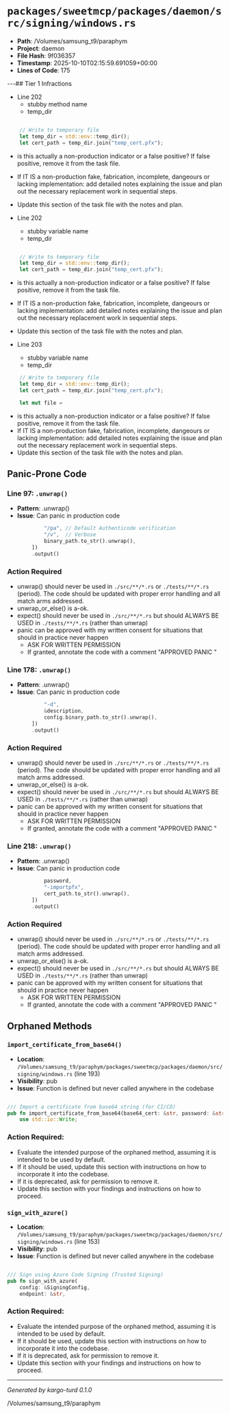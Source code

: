 # `packages/sweetmcp/packages/daemon/src/signing/windows.rs`

- **Path**: /Volumes/samsung_t9/paraphym
- **Project**: daemon
- **File Hash**: 9f036357  
- **Timestamp**: 2025-10-10T02:15:59.691059+00:00  
- **Lines of Code**: 175

---## Tier 1 Infractions 


- Line 202
  - stubby method name
  - temp_dir

```rust

    // Write to temporary file
    let temp_dir = std::env::temp_dir();
    let cert_path = temp_dir.join("temp_cert.pfx");

```

- is this actually a non-production indicator or a false positive? If false positive, remove it from the task file.
- If IT IS a non-production fake, fabrication, incomplete, dangeours or lacking implementation: add detailed notes explaining the issue and plan out the necessary replacement work in sequential steps. 
- Update this section of the task file with the notes and plan.


- Line 202
  - stubby variable name
  - temp_dir

```rust

    // Write to temporary file
    let temp_dir = std::env::temp_dir();
    let cert_path = temp_dir.join("temp_cert.pfx");

```

- is this actually a non-production indicator or a false positive? If false positive, remove it from the task file.
- If IT IS a non-production fake, fabrication, incomplete, dangeours or lacking implementation: add detailed notes explaining the issue and plan out the necessary replacement work in sequential steps. 
- Update this section of the task file with the notes and plan.


- Line 203
  - stubby variable name
  - temp_dir

```rust
    // Write to temporary file
    let temp_dir = std::env::temp_dir();
    let cert_path = temp_dir.join("temp_cert.pfx");

    let mut file =
```

- is this actually a non-production indicator or a false positive? If false positive, remove it from the task file.
- If IT IS a non-production fake, fabrication, incomplete, dangeours or lacking implementation: add detailed notes explaining the issue and plan out the necessary replacement work in sequential steps. 
- Update this section of the task file with the notes and plan.

## Panic-Prone Code


### Line 97: `.unwrap()`

- **Pattern**: .unwrap()
- **Issue**: Can panic in production code

```rust
            "/pa", // Default Authenticode verification
            "/v",  // Verbose
            binary_path.to_str().unwrap(),
        ])
        .output()
```

### Action Required

- unwrap() should never be used in `./src/**/*.rs` or `./tests/**/*.rs` (period). The code should be updated with proper error handling and all match arms addressed.
- unwrap_or_else() is a-ok. 
- expect() should never be used in `./src/**/*.rs` but should ALWAYS BE USED in `./tests/**/*.rs` (rather than unwrap)
- panic can be approved with my written consent for situations that should in practice never happen  
  - ASK FOR WRITTEN PERMISSION
  - If granted, annotate the code with a comment "APPROVED PANIC "


### Line 178: `.unwrap()`

- **Pattern**: .unwrap()
- **Issue**: Can panic in production code

```rust
            "-d",
            &description,
            config.binary_path.to_str().unwrap(),
        ])
        .output()
```

### Action Required

- unwrap() should never be used in `./src/**/*.rs` or `./tests/**/*.rs` (period). The code should be updated with proper error handling and all match arms addressed.
- unwrap_or_else() is a-ok. 
- expect() should never be used in `./src/**/*.rs` but should ALWAYS BE USED in `./tests/**/*.rs` (rather than unwrap)
- panic can be approved with my written consent for situations that should in practice never happen  
  - ASK FOR WRITTEN PERMISSION
  - If granted, annotate the code with a comment "APPROVED PANIC "


### Line 218: `.unwrap()`

- **Pattern**: .unwrap()
- **Issue**: Can panic in production code

```rust
            password,
            "-importpfx",
            cert_path.to_str().unwrap(),
        ])
        .output()
```

### Action Required

- unwrap() should never be used in `./src/**/*.rs` or `./tests/**/*.rs` (period). The code should be updated with proper error handling and all match arms addressed.
- unwrap_or_else() is a-ok. 
- expect() should never be used in `./src/**/*.rs` but should ALWAYS BE USED in `./tests/**/*.rs` (rather than unwrap)
- panic can be approved with my written consent for situations that should in practice never happen  
  - ASK FOR WRITTEN PERMISSION
  - If granted, annotate the code with a comment "APPROVED PANIC "

## Orphaned Methods


### `import_certificate_from_base64()`

- **Location**: `/Volumes/samsung_t9/paraphym/packages/sweetmcp/packages/daemon/src/signing/windows.rs` (line 193)
- **Visibility**: pub
- **Issue**: Function is defined but never called anywhere in the codebase

```rust

/// Import a certificate from base64 string (for CI/CD)
pub fn import_certificate_from_base64(base64_cert: &str, password: &str) -> Result<String> {
    use std::io::Write;

```

### Action Required:

- Evaluate the intended purpose of the orphaned method, assuming it is intended to be used by default.
- If it should be used, update this section with instructions on how to incorporate it into the codebase.
- If it is deprecated, ask for permission to remove it.
- Update this section with your findings and instructions on how to proceed.


### `sign_with_azure()`

- **Location**: `/Volumes/samsung_t9/paraphym/packages/sweetmcp/packages/daemon/src/signing/windows.rs` (line 153)
- **Visibility**: pub
- **Issue**: Function is defined but never called anywhere in the codebase

```rust

/// Sign using Azure Code Signing (Trusted Signing)
pub fn sign_with_azure(
    config: &SigningConfig,
    endpoint: &str,
```

### Action Required:

- Evaluate the intended purpose of the orphaned method, assuming it is intended to be used by default.
- If it should be used, update this section with instructions on how to incorporate it into the codebase.
- If it is deprecated, ask for permission to remove it.
- Update this section with your findings and instructions on how to proceed.

---

*Generated by kargo-turd 0.1.0*

/Volumes/samsung_t9/paraphym